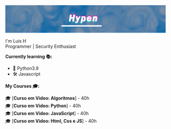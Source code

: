 <img src="/arq/banner.png"/>

I'm Luis H
</br>
Programmer | Security Enthusiast

**Currently learning 📚:**

- 🐍 Python3.9</br>
- 🛠 Javascript

**My Courses 🎓:**

 🎓 [**Curso em Video: Algoritmos**] - 40h
</br>
 🎓 [**Curso em Video: Python**] - 40h
</br>
 🎓 [**Curso em Video: JavaScript**] - 40h
</br>
 🎓 [**Curso em Video: Html, Css e JS**] - 40h
